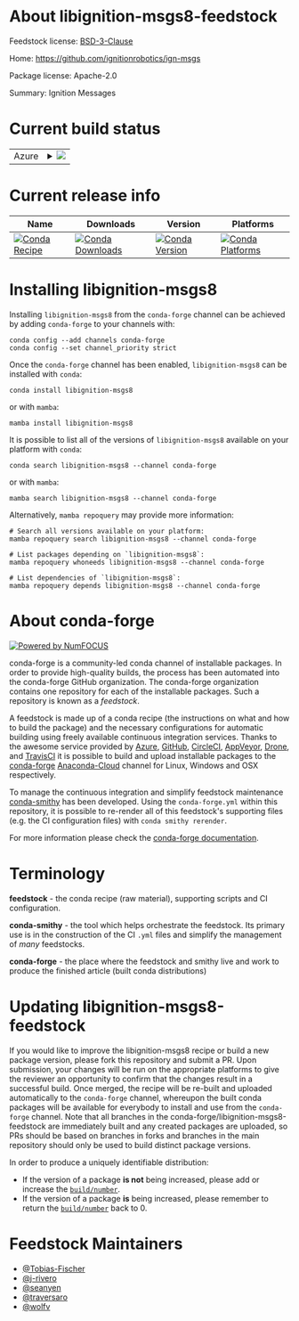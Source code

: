 About libignition-msgs8-feedstock
=================================

Feedstock license: [BSD-3-Clause](https://github.com/conda-forge/libignition-msgs1-feedstock/blob/main/LICENSE.txt)

Home: https://github.com/ignitionrobotics/ign-msgs

Package license: Apache-2.0

Summary: Ignition Messages

Current build status
====================


<table>
    
  <tr>
    <td>Azure</td>
    <td>
      <details>
        <summary>
          <a href="https://dev.azure.com/conda-forge/feedstock-builds/_build/latest?definitionId=8232&branchName=main">
            <img src="https://dev.azure.com/conda-forge/feedstock-builds/_apis/build/status/libignition-msgs1-feedstock?branchName=main">
          </a>
        </summary>
        <table>
          <thead><tr><th>Variant</th><th>Status</th></tr></thead>
          <tbody><tr>
              <td>linux_64_libprotobuf3.21</td>
              <td>
                <a href="https://dev.azure.com/conda-forge/feedstock-builds/_build/latest?definitionId=8232&branchName=main">
                  <img src="https://dev.azure.com/conda-forge/feedstock-builds/_apis/build/status/libignition-msgs1-feedstock?branchName=main&jobName=linux&configuration=linux%20linux_64_libprotobuf3.21" alt="variant">
                </a>
              </td>
            </tr><tr>
              <td>linux_64_libprotobuf4.23</td>
              <td>
                <a href="https://dev.azure.com/conda-forge/feedstock-builds/_build/latest?definitionId=8232&branchName=main">
                  <img src="https://dev.azure.com/conda-forge/feedstock-builds/_apis/build/status/libignition-msgs1-feedstock?branchName=main&jobName=linux&configuration=linux%20linux_64_libprotobuf4.23" alt="variant">
                </a>
              </td>
            </tr><tr>
              <td>linux_aarch64_libprotobuf3.21</td>
              <td>
                <a href="https://dev.azure.com/conda-forge/feedstock-builds/_build/latest?definitionId=8232&branchName=main">
                  <img src="https://dev.azure.com/conda-forge/feedstock-builds/_apis/build/status/libignition-msgs1-feedstock?branchName=main&jobName=linux&configuration=linux%20linux_aarch64_libprotobuf3.21" alt="variant">
                </a>
              </td>
            </tr><tr>
              <td>linux_aarch64_libprotobuf4.23</td>
              <td>
                <a href="https://dev.azure.com/conda-forge/feedstock-builds/_build/latest?definitionId=8232&branchName=main">
                  <img src="https://dev.azure.com/conda-forge/feedstock-builds/_apis/build/status/libignition-msgs1-feedstock?branchName=main&jobName=linux&configuration=linux%20linux_aarch64_libprotobuf4.23" alt="variant">
                </a>
              </td>
            </tr><tr>
              <td>linux_ppc64le_libprotobuf3.21</td>
              <td>
                <a href="https://dev.azure.com/conda-forge/feedstock-builds/_build/latest?definitionId=8232&branchName=main">
                  <img src="https://dev.azure.com/conda-forge/feedstock-builds/_apis/build/status/libignition-msgs1-feedstock?branchName=main&jobName=linux&configuration=linux%20linux_ppc64le_libprotobuf3.21" alt="variant">
                </a>
              </td>
            </tr><tr>
              <td>linux_ppc64le_libprotobuf4.23</td>
              <td>
                <a href="https://dev.azure.com/conda-forge/feedstock-builds/_build/latest?definitionId=8232&branchName=main">
                  <img src="https://dev.azure.com/conda-forge/feedstock-builds/_apis/build/status/libignition-msgs1-feedstock?branchName=main&jobName=linux&configuration=linux%20linux_ppc64le_libprotobuf4.23" alt="variant">
                </a>
              </td>
            </tr><tr>
              <td>osx_64_libprotobuf3.21</td>
              <td>
                <a href="https://dev.azure.com/conda-forge/feedstock-builds/_build/latest?definitionId=8232&branchName=main">
                  <img src="https://dev.azure.com/conda-forge/feedstock-builds/_apis/build/status/libignition-msgs1-feedstock?branchName=main&jobName=osx&configuration=osx%20osx_64_libprotobuf3.21" alt="variant">
                </a>
              </td>
            </tr><tr>
              <td>osx_64_libprotobuf4.23</td>
              <td>
                <a href="https://dev.azure.com/conda-forge/feedstock-builds/_build/latest?definitionId=8232&branchName=main">
                  <img src="https://dev.azure.com/conda-forge/feedstock-builds/_apis/build/status/libignition-msgs1-feedstock?branchName=main&jobName=osx&configuration=osx%20osx_64_libprotobuf4.23" alt="variant">
                </a>
              </td>
            </tr><tr>
              <td>osx_arm64_libprotobuf3.21</td>
              <td>
                <a href="https://dev.azure.com/conda-forge/feedstock-builds/_build/latest?definitionId=8232&branchName=main">
                  <img src="https://dev.azure.com/conda-forge/feedstock-builds/_apis/build/status/libignition-msgs1-feedstock?branchName=main&jobName=osx&configuration=osx%20osx_arm64_libprotobuf3.21" alt="variant">
                </a>
              </td>
            </tr><tr>
              <td>osx_arm64_libprotobuf4.23</td>
              <td>
                <a href="https://dev.azure.com/conda-forge/feedstock-builds/_build/latest?definitionId=8232&branchName=main">
                  <img src="https://dev.azure.com/conda-forge/feedstock-builds/_apis/build/status/libignition-msgs1-feedstock?branchName=main&jobName=osx&configuration=osx%20osx_arm64_libprotobuf4.23" alt="variant">
                </a>
              </td>
            </tr><tr>
              <td>win_64_libprotobuf3.21</td>
              <td>
                <a href="https://dev.azure.com/conda-forge/feedstock-builds/_build/latest?definitionId=8232&branchName=main">
                  <img src="https://dev.azure.com/conda-forge/feedstock-builds/_apis/build/status/libignition-msgs1-feedstock?branchName=main&jobName=win&configuration=win%20win_64_libprotobuf3.21" alt="variant">
                </a>
              </td>
            </tr><tr>
              <td>win_64_libprotobuf4.23</td>
              <td>
                <a href="https://dev.azure.com/conda-forge/feedstock-builds/_build/latest?definitionId=8232&branchName=main">
                  <img src="https://dev.azure.com/conda-forge/feedstock-builds/_apis/build/status/libignition-msgs1-feedstock?branchName=main&jobName=win&configuration=win%20win_64_libprotobuf4.23" alt="variant">
                </a>
              </td>
            </tr>
          </tbody>
        </table>
      </details>
    </td>
  </tr>
</table>

Current release info
====================

| Name | Downloads | Version | Platforms |
| --- | --- | --- | --- |
| [![Conda Recipe](https://img.shields.io/badge/recipe-libignition--msgs8-green.svg)](https://anaconda.org/conda-forge/libignition-msgs8) | [![Conda Downloads](https://img.shields.io/conda/dn/conda-forge/libignition-msgs8.svg)](https://anaconda.org/conda-forge/libignition-msgs8) | [![Conda Version](https://img.shields.io/conda/vn/conda-forge/libignition-msgs8.svg)](https://anaconda.org/conda-forge/libignition-msgs8) | [![Conda Platforms](https://img.shields.io/conda/pn/conda-forge/libignition-msgs8.svg)](https://anaconda.org/conda-forge/libignition-msgs8) |

Installing libignition-msgs8
============================

Installing `libignition-msgs8` from the `conda-forge` channel can be achieved by adding `conda-forge` to your channels with:

```
conda config --add channels conda-forge
conda config --set channel_priority strict
```

Once the `conda-forge` channel has been enabled, `libignition-msgs8` can be installed with `conda`:

```
conda install libignition-msgs8
```

or with `mamba`:

```
mamba install libignition-msgs8
```

It is possible to list all of the versions of `libignition-msgs8` available on your platform with `conda`:

```
conda search libignition-msgs8 --channel conda-forge
```

or with `mamba`:

```
mamba search libignition-msgs8 --channel conda-forge
```

Alternatively, `mamba repoquery` may provide more information:

```
# Search all versions available on your platform:
mamba repoquery search libignition-msgs8 --channel conda-forge

# List packages depending on `libignition-msgs8`:
mamba repoquery whoneeds libignition-msgs8 --channel conda-forge

# List dependencies of `libignition-msgs8`:
mamba repoquery depends libignition-msgs8 --channel conda-forge
```


About conda-forge
=================

[![Powered by
NumFOCUS](https://img.shields.io/badge/powered%20by-NumFOCUS-orange.svg?style=flat&colorA=E1523D&colorB=007D8A)](https://numfocus.org)

conda-forge is a community-led conda channel of installable packages.
In order to provide high-quality builds, the process has been automated into the
conda-forge GitHub organization. The conda-forge organization contains one repository
for each of the installable packages. Such a repository is known as a *feedstock*.

A feedstock is made up of a conda recipe (the instructions on what and how to build
the package) and the necessary configurations for automatic building using freely
available continuous integration services. Thanks to the awesome service provided by
[Azure](https://azure.microsoft.com/en-us/services/devops/), [GitHub](https://github.com/),
[CircleCI](https://circleci.com/), [AppVeyor](https://www.appveyor.com/),
[Drone](https://cloud.drone.io/welcome), and [TravisCI](https://travis-ci.com/)
it is possible to build and upload installable packages to the
[conda-forge](https://anaconda.org/conda-forge) [Anaconda-Cloud](https://anaconda.org/)
channel for Linux, Windows and OSX respectively.

To manage the continuous integration and simplify feedstock maintenance
[conda-smithy](https://github.com/conda-forge/conda-smithy) has been developed.
Using the ``conda-forge.yml`` within this repository, it is possible to re-render all of
this feedstock's supporting files (e.g. the CI configuration files) with ``conda smithy rerender``.

For more information please check the [conda-forge documentation](https://conda-forge.org/docs/).

Terminology
===========

**feedstock** - the conda recipe (raw material), supporting scripts and CI configuration.

**conda-smithy** - the tool which helps orchestrate the feedstock.
                   Its primary use is in the construction of the CI ``.yml`` files
                   and simplify the management of *many* feedstocks.

**conda-forge** - the place where the feedstock and smithy live and work to
                  produce the finished article (built conda distributions)


Updating libignition-msgs8-feedstock
====================================

If you would like to improve the libignition-msgs8 recipe or build a new
package version, please fork this repository and submit a PR. Upon submission,
your changes will be run on the appropriate platforms to give the reviewer an
opportunity to confirm that the changes result in a successful build. Once
merged, the recipe will be re-built and uploaded automatically to the
`conda-forge` channel, whereupon the built conda packages will be available for
everybody to install and use from the `conda-forge` channel.
Note that all branches in the conda-forge/libignition-msgs8-feedstock are
immediately built and any created packages are uploaded, so PRs should be based
on branches in forks and branches in the main repository should only be used to
build distinct package versions.

In order to produce a uniquely identifiable distribution:
 * If the version of a package **is not** being increased, please add or increase
   the [``build/number``](https://docs.conda.io/projects/conda-build/en/latest/resources/define-metadata.html#build-number-and-string).
 * If the version of a package **is** being increased, please remember to return
   the [``build/number``](https://docs.conda.io/projects/conda-build/en/latest/resources/define-metadata.html#build-number-and-string)
   back to 0.

Feedstock Maintainers
=====================

* [@Tobias-Fischer](https://github.com/Tobias-Fischer/)
* [@j-rivero](https://github.com/j-rivero/)
* [@seanyen](https://github.com/seanyen/)
* [@traversaro](https://github.com/traversaro/)
* [@wolfv](https://github.com/wolfv/)

